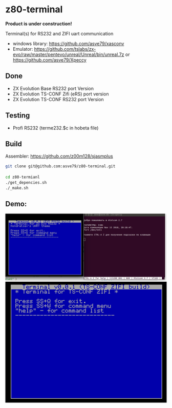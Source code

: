 # z80-terminal

**Product is under construction!**

Terminal(s) for RS232 and ZIFI uart communication

* windows library: https://github.com/asve79/xasconv
* Emulator: https://github.com/tslabs/zx-evo/raw/master/pentevo/unreal/Unreal/bin/unreal.7z or https://github.com/asve79/Xpeccy

## Done
* ZX Evolution Base RS232 port Version
* ZX Evolution TS-CONF Zifi (eRS) port version
* ZX Evolution TS-CONF RS232 port Version

## Testing
* Profi RS232 (terme232.$c in hobeta file)

## Build
Assembler:  https://github.com/z00m128/sjasmplus
```bash
git clone git@github.com:asve79/z80-terminal.git

cd z80-termianl
./get_depencies.sh
./_make.sh
```

## Demo:
![Demo](https://github.com/asve79/z80-terminal/blob/master/demo/terminal-evo-rs232.gif)
![Demo](https://github.com/asve79/z80-terminal/blob/master/demo/terminal-tsconf-zifi.gif)
